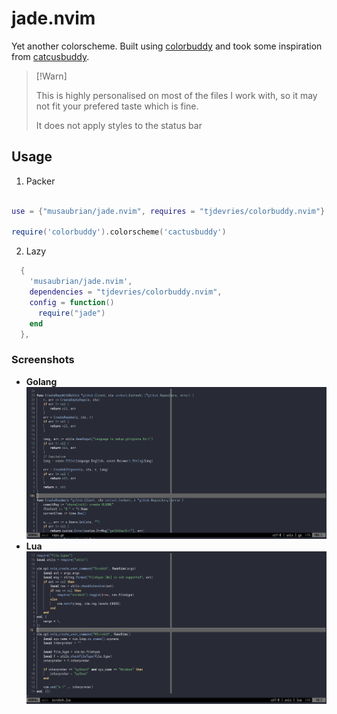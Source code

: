 # jade.nvim

Yet another colorscheme.
Built using [colorbuddy](https://github.com/tjdevries/colorbuddy.nvim)
and took some inspiration from [catcusbuddy](https://github.com/redbug312/cactusbuddy).

> [!Warn]
> 
> This is highly personalised on most of the files I work with, so it may not 
fit your prefered taste which is fine.
> 
> It does not apply styles to the status bar

## Usage
1. Packer

```lua

use = {"musaubrian/jade.nvim", requires = "tjdevries/colorbuddy.nvim"}

require('colorbuddy').colorscheme('cactusbuddy')
```

2. Lazy

```lua
  {
    'musaubrian/jade.nvim',
    dependencies = "tjdevries/colorbuddy.nvim",
    config = function()
      require("jade")
    end
  },
```

### Screenshots
- **Golang**
![](./media/go.png)
- **Lua**
![](./media/lua.png)



